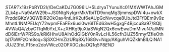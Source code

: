 $START$x19zPbRYD2I//DeCaKDJ7G096lU+5LdryaTYunuXc01MXWWTAhJGMZLk4p+Na9AnW29b+JS0NtgNyIgrrMkVfbiTD9xnqMg3jmmspDWi4u+owkXPrzddGKzV3QWBiR2OkOax4ntLirK2uf6eAUpGcNvvcqe8UbJtd3FfQEm9v9zMhntL1NMPEUqY72wpmFEaFEx6usi0w/6ITEd63wH5gxgF4Bjccu8a97/8QIj4VWaQ4/zbyCTIqMbYxLX+zXHKg9juXiaSWgN2Qx6ewEwaDmMivuN7a/MNdD6lErrWPRS9o/kRi6HhvU8AihOdGIGbY0nRvLcHL56cfh3IJZ55rmyfZfleOthbj17bWFzOm8oq+SjSXCHmZizURq8X/168Gv+Nqp/AKguhVIQZklmBILQiNA1JUJZ3fxLP15no2doVWcz02OFX0CzkaOQ1q5P8$END$